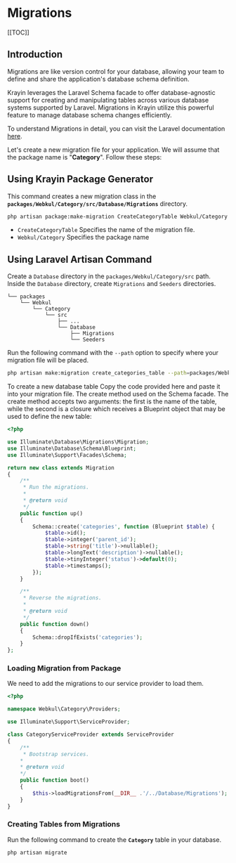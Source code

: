 # Migrations

[[TOC]]

## Introduction

Migrations are like version control for your database, allowing your team to define and share the application's database schema definition.

Krayin leverages the Laravel Schema facade to offer database-agnostic support for creating and manipulating tables across various database systems supported by Laravel. Migrations in Krayin utilize this powerful feature to manage database schema changes efficiently.

To understand Migrations in detail, you can visit the Laravel documentation [here](https://laravel.com/docs/10.x/migrations).

Let's create a new migration file for your application. We will assume that the package name is "**Category**". Follow these steps:

## Using Krayin Package Generator

This command creates a new migration class in the **`packages/Webkul/Category/src/Database/Migrations`** directory.

```bash
php artisan package:make-migration CreateCategoryTable Webkul/Category
```

- `CreateCategoryTable` Specifies the name of the migration file.
- `Webkul/Category` Specifies the package name 

## Using Laravel Artisan Command

Create a `Database` directory in the `packages/Webkul/Category/src` path. Inside the `Database` directory, create `Migrations` and `Seeders` directories.

```
└── packages
    └── Webkul
        └── Category
            └── src
                ├── ...
                └── Database
                    ├── Migrations
                    └── Seeders
```

Run the following command with the `--path` option to specify where your migration file will be placed.

  ```bash
  php artisan make:migration create_categories_table --path=packages/Webkul/Category/src/Database/Migrations
  ```

To create a new database table Copy the code provided here and paste it into your migration file. The create method used on the Schema facade. The create method accepts two arguments: the first is the name of the table, while the second is a closure which receives a Blueprint object that may be used to define the new table:

```php
<?php

use Illuminate\Database\Migrations\Migration;
use Illuminate\Database\Schema\Blueprint;
use Illuminate\Support\Facades\Schema;

return new class extends Migration
{
    /**
     * Run the migrations.
     *
     * @return void
     */
    public function up()
    {
        Schema::create('categories', function (Blueprint $table) {
            $table->id();
            $table->integer('parent_id');
            $table->string('title')->nullable();
            $table->longText('description')->nullable();
            $table->tinyInteger('status')->default(0);
            $table->timestamps();
        });
    }

    /**
     * Reverse the migrations.
     *
     * @return void
     */
    public function down()
    {
        Schema::dropIfExists('categories');
    }
};
```

### Loading Migration from Package

We need to add the migrations to our service provider to load them.

```php
<?php

namespace Webkul\Category\Providers;

use Illuminate\Support\ServiceProvider;

class CategoryServiceProvider extends ServiceProvider
{
    /**
     * Bootstrap services.
    *
    * @return void
    */
    public function boot()
    {          
        $this->loadMigrationsFrom(__DIR__ .'/../Database/Migrations');
    }
}
```

### Creating Tables from Migrations

Run the following command to create the **`Category`** table in your database.

  ```
  php artisan migrate
  ```
